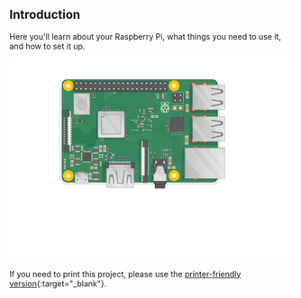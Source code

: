## Introduction

Here you'll learn about your Raspberry Pi, what things you need to use it, and how to set it up.

![plug in the pi](images/pi-plug-in.gif)

If you need to print this project, please use the [printer-friendly version](https://projects.raspberrypi.org/en/projects/raspberry-pi-setting-up/print){:target="_blank"}.

